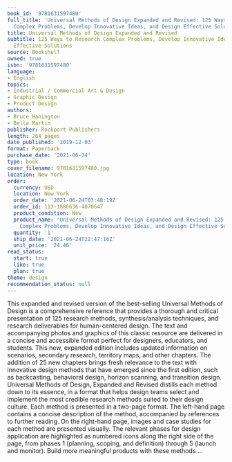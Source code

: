 ```yaml
---
book_id: '9781631597480'
full_title: 'Universal Methods of Design Expanded and Revised: 125 Ways to Research
  Complex Problems, Develop Innovative Ideas, and Design Effective Solutions'
title: Universal Methods of Design Expanded and Revised
subtitle: 125 Ways to Research Complex Problems, Develop Innovative Ideas, and Design
  Effective Solutions
source: Bookshelf
owned: true
isbn: '9781631597480'
language:
- English
topics:
- Industrial / Commercial Art & Design
- Graphic Design
- Product Design
authors:
- Bruce Hanington
- Bella Martin
publisher: Rockport Publishers
length: 264 pages
date_published: '2019-12-03'
format: Paperback
purchase_date: '2021-06-24'
type: book
cover_filename: 9781631597480.jpg
location: New York
order:
  currency: USD
  location: New York
  order_date: '2021-06-24T03:48:19Z'
  order_id: 113-1886636-4070647
  product_condition: New
  product_name: 'Universal Methods of Design Expanded and Revised: 125 Ways to Research
    Complex Problems, Develop Innovative Ideas, and Design Effective Solutions'
  quantity: '1'
  ship_date: '2021-06-24T22:47:16Z'
  unit_price: '24.46'
read_status:
  start: true
  like: true
  plan: true
theme: design
recommendation_status: null
---
```

This expanded and revised version of the best-selling Universal Methods of Design is a comprehensive reference that provides a thorough and critical presentation of 125 research methods, synthesis/analysis techniques, and research deliverables for human-centered design.
The text and accompanying photos and graphics of this classic resource are delivered in a concise and accessible format perfect for designers, educators, and students. This new, expanded edition includes updated information on scenarios, secondary research, territory maps, and other chapters. The addition of 25 new chapters brings fresh relevance to the text with innovative design methods that have emerged since the first edition, such as backcasting, behavioral design, horizon scanning, and transition design.
​Universal Methods of Design, Expanded and Revised distills each method down to its essence, in a format that helps design teams select and implement the most credible research methods suited to their design culture. Each method is presented in a two-page format. The left-hand page contains a concise description of the method, accompanied by references to further reading. On the right-hand page, images and case studies for each method are presented visually. The relevant phases for design application are highlighted as numbered icons along the right side of the page, from phases 1 (planning, scoping, and definition) through 5 (launch and monitor).
Build more meaningful products with these methods ...

